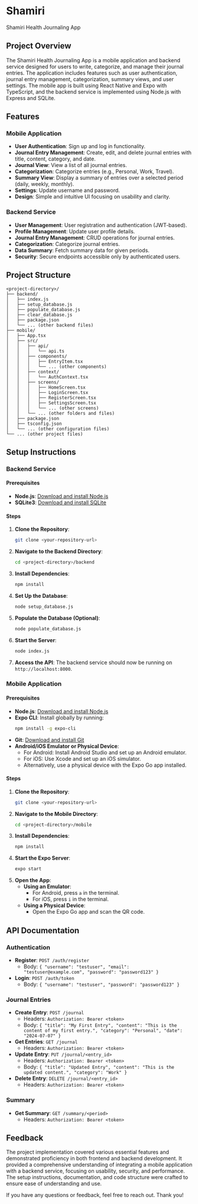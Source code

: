 # Shamiri 
Shamiri Health Journaling App

## Project Overview

The Shamiri Health Journaling App is a mobile application and backend service designed for users to write, categorize, and manage their journal entries. The application includes features such as user authentication, journal entry management, categorization, summary views, and user settings. The mobile app is built using React Native and Expo with TypeScript, and the backend service is implemented using Node.js with Express and SQLite.

## Features

### Mobile Application
- **User Authentication**: Sign up and log in functionality.
- **Journal Entry Management**: Create, edit, and delete journal entries with title, content, category, and date.
- **Journal View**: View a list of all journal entries.
- **Categorization**: Categorize entries (e.g., Personal, Work, Travel).
- **Summary View**: Display a summary of entries over a selected period (daily, weekly, monthly).
- **Settings**: Update username and password.
- **Design**: Simple and intuitive UI focusing on usability and clarity.

### Backend Service
- **User Management**: User registration and authentication (JWT-based).
- **Profile Management**: Update user profile details.
- **Journal Entry Management**: CRUD operations for journal entries.
- **Categorization**: Categorize journal entries.
- **Data Summary**: Fetch summary data for given periods.
- **Security**: Secure endpoints accessible only by authenticated users.

## Project Structure

```
<project-directory>/
├── backend/
│   ├── index.js
│   ├── setup_database.js
│   ├── populate_database.js
│   ├── clear_database.js
│   ├── package.json
│   └── ... (other backend files)
├── mobile/
│   ├── App.tsx
│   ├── src/
│   │   ├── api/
│   │   │   └── api.ts
│   │   ├── components/
│   │   │   ├── EntryItem.tsx
│   │   │   └── ... (other components)
│   │   ├── context/
│   │   │   └── AuthContext.tsx
│   │   ├── screens/
│   │   │   ├── HomeScreen.tsx
│   │   │   ├── LoginScreen.tsx
│   │   │   ├── RegisterScreen.tsx
│   │   │   ├── SettingsScreen.tsx
│   │   │   └── ... (other screens)
│   │   └── ... (other folders and files)
│   ├── package.json
│   ├── tsconfig.json
│   └── ... (other configuration files)
└── ... (other project files)
```

## Setup Instructions

### Backend Service

#### Prerequisites
- **Node.js**: [Download and install Node.js](https://nodejs.org/)
- **SQLite3**: [Download and install SQLite](https://www.sqlite.org/)

#### Steps
1. **Clone the Repository**:
   ```bash
   git clone <your-repository-url>
   ```
2. **Navigate to the Backend Directory**:
   ```bash
   cd <project-directory>/backend
   ```
3. **Install Dependencies**:
   ```bash
   npm install
   ```
4. **Set Up the Database**:
   ```bash
   node setup_database.js
   ```
5. **Populate the Database (Optional)**:
   ```bash
   node populate_database.js
   ```
6. **Start the Server**:
   ```bash
   node index.js
   ```
7. **Access the API**: The backend service should now be running on `http://localhost:8000`.

### Mobile Application

#### Prerequisites
- **Node.js**: [Download and install Node.js](https://nodejs.org/)
- **Expo CLI**: Install globally by running:
  ```bash
  npm install -g expo-cli
  ```
- **Git**: [Download and install Git](https://git-scm.com/)
- **Android/iOS Emulator or Physical Device**:
  - For Android: Install Android Studio and set up an Android emulator.
  - For iOS: Use Xcode and set up an iOS simulator.
  - Alternatively, use a physical device with the Expo Go app installed.

#### Steps
1. **Clone the Repository**:
   ```bash
   git clone <your-repository-url>
   ```
2. **Navigate to the Mobile Directory**:
   ```bash
   cd <project-directory>/mobile
   ```
3. **Install Dependencies**:
   ```bash
   npm install
   ```
4. **Start the Expo Server**:
   ```bash
   expo start
   ```
5. **Open the App**:
   - **Using an Emulator**:
     - For Android, press `a` in the terminal.
     - For iOS, press `i` in the terminal.
   - **Using a Physical Device**:
     - Open the Expo Go app and scan the QR code.

## API Documentation

### Authentication
- **Register**: `POST /auth/register`
  - Body: `{ "username": "testuser", "email": "testuser@example.com", "password": "password123" }`
- **Login**: `POST /auth/token`
  - Body: `{ "username": "testuser", "password": "password123" }`

### Journal Entries
- **Create Entry**: `POST /journal`
  - Headers: `Authorization: Bearer <token>`
  - Body: `{ "title": "My First Entry", "content": "This is the content of my first entry.", "category": "Personal", "date": "2024-07-07" }`
- **Get Entries**: `GET /journal`
  - Headers: `Authorization: Bearer <token>`
- **Update Entry**: `PUT /journal/<entry_id>`
  - Headers: `Authorization: Bearer <token>`
  - Body: `{ "title": "Updated Entry", "content": "This is the updated content.", "category": "Work" }`
- **Delete Entry**: `DELETE /journal/<entry_id>`
  - Headers: `Authorization: Bearer <token>`

### Summary
- **Get Summary**: `GET /summary/<period>`
  - Headers: `Authorization: Bearer <token>`

## Feedback

The project implementation covered various essential features and demonstrated proficiency in both frontend and backend development. It provided a comprehensive understanding of integrating a mobile application with a backend service, focusing on usability, security, and performance. The setup instructions, documentation, and code structure were crafted to ensure ease of understanding and use. 

If you have any questions or feedback, feel free to reach out. Thank you!

